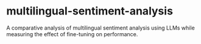 # multilingual-sentiment-analysis
A comparative analysis of multilingual sentiment analysis using LLMs while measuring the effect of fine-tuning on performance.
